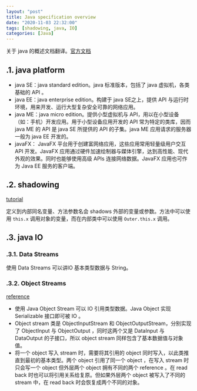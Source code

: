 ```yaml
---
layout: "post"
title: Java specification overview
date: "2020-11-03 22:32:00"
tags: [shadowing, java, IO]
categories: [Java]
---
```


关于 java 的概述文档翻译。[官方文档](https://docs.oracle.com/javaee/6/firstcup/doc/gkhoy.html)

## .1. java platform

- java SE：java standard edition。java 标准版本，包括了 java 虚拟机，各类基础的 API 。<!--more-->
- java EE：java enterprise edition。构建于 java SE之上，提供 API 与运行时环境，用来开发、运行大型复杂安全可靠的网络应用。
- java ME：java micro edition。提供小型虚拟机与 API，用以在小型设备（如：手机）开发应用。用于小型设备应用开发的 API 常为特定的类库，因而java ME 的 API 是 java SE 所提供的 API 的子集。java ME 应用请求的服务器一般为 java EE 开发的。
- javaFX： JavaFX 平台用于创建富网络应用，这些应用常用轻量级用户交互 API 开发。JavaFX 应用通过硬件加速绘制器与媒体引擎，达到高性能、现代外观的效果。同时也能够使用高级 APIs 连接网络数据。JavaFX 应用也可作为 Java EE 服务的客户端。

## .2. shadowing

[tutorial](https://docs.oracle.com/javase/tutorial/java/javaOO/nested.html#shadowing)

定义到内部同名变量、方法参数名会 shadows 外部的变量或参数。方法中可以使用 `this.x` 调用对象的变量，而在内部类中可以使用 `Outer.this.x` 调用。

## .3. java IO

### .3.1. Data Streams

使用 Data Streams 可以讲IO 基本类型数据与 String。

### .3.2. Object Streams

[reference](https://docs.oracle.com/javase/tutorial/essential/io/objectstreams.html)

- 使用 Java Object Stream 可以 IO 引用类型数据。Java Object 实现 Serializable 接口即可被 IO 。
- Object stream 类是 ObjectInputStream 和 ObjectOutputStream，分别实现了 ObjectInput 与 ObjectOutput ，同时这两个又是 DataInput 与 DataOutput 的子接口，所以 object stream 同样包含了基本数据值与对象值。
- 将一个 object 写入 stream 时，需要将其引用的 object 同时写入，以此类推直到最初的基本类型。两个 object 引用了同一个 object ，在写入 stream 时只会写一个 object 但外层两个 object 拥有不同的两个 reference 。在 read back 时也可以将引用关系给复原。但如果外层两个 object 被写入了不同的 stream 中，在 read back 时会恢复成两个不同的对象。
